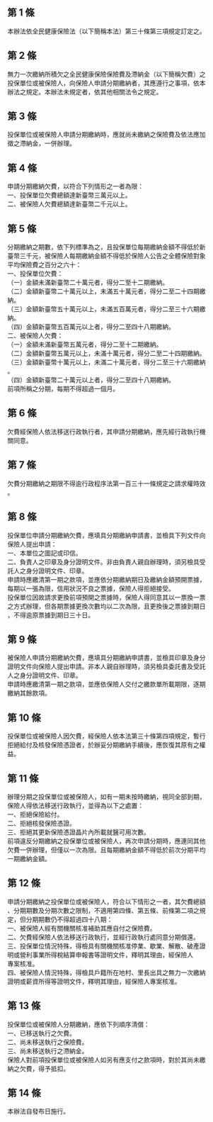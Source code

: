 第 1 條
-------
本辦法依全民健康保險法（以下簡稱本法）第三十條第三項規定訂定之。

第 2 條
-------
無力一次繳納所積欠之全民健康保險保險費及滯納金（以下簡稱欠費）之  
投保單位或被保險人，向保險人申請分期繳納者，其應遵行之事項，依本  
辦法之規定。本辦法未規定者，依其他相關法令之規定。

第 3 條
-------
投保單位或被保險人申請分期繳納時，應就尚未繳納之保險費及依法應加  
徵之滯納金，一併辦理。

第 4 條
-------
申請分期繳納欠費，以符合下列情形之一者為限：  
一、投保單位欠費總額達新臺幣三萬元以上。  
二、被保險人欠費總額達新臺幣二千元以上。

第 5 條
-------
分期繳納之期數，依下列標準為之，且投保單位每期繳納金額不得低於新  
臺幣三千元，被保險人每期繳納金額不得低於保險人公告之全體保險對象  
平均保險費之百分之六十：  
一、投保單位欠費：  
（一）金額未滿新臺幣二十萬元者，得分二至十二期繳納。  
（二）金額新臺幣二十萬元以上，未滿五十萬元者，得分二至二十四期繳  
      納。  
（三）金額新臺幣五十萬元以上，未滿五百萬元者，得分二至三十六期繳  
      納。  
（四）金額新臺幣五百萬元以上者，得分二至四十八期繳納。  
二、被保險人欠費：  
（一）金額未滿新臺幣五萬元者，得分二至十二期繳納。  
（二）金額新臺幣五萬元以上，未滿十萬元者，得分二至二十四期繳納。  
（三）金額新臺幣十萬元以上，未滿二十萬元者，得分二至三十六期繳納  
      。  
（四）金額新臺幣二十萬元以上者，得分二至四十八期繳納。  
前項所稱之分期，每期不得超過一個月。

第 6 條
-------
欠費經保險人依法移送行政執行者，其申請分期繳納，應先經行政執行機  
關同意。

第 7 條
-------
欠費分期繳納之期限不得逾行政程序法第一百三十一條規定之請求權時效  
。

第 8 條
-------
投保單位申請分期繳納欠費，應填具分期繳納申請書，並檢具下列文件向  
保險人提出申請：  
一、本單位之圖記或印信。  
二、負責人之印章及身分證明文件。非由負責人親自辦理時，須另檢具受  
    託人之身分證明文件、印章。  
申請時應繳清第一期之款項，並應依分期繳納期日及繳納金額預開票據，  
每期以一張為限，信用狀況不良之票據，保險人得拒絕接受。  
投保單位因故請求更換前項預開之票據時，保險人得同意其以一票換一票  
之方式辦理，但各期票據更換次數均以二次為限，且更換後之票據到期日  
，不得逾原票據到期日三十日。

第 9 條
-------
被保險人申請分期繳納欠費，應填具分期繳納申請書，並檢具印章及身分  
證明文件向保險人提出申請。非本人親自辦理時，須另檢具委託書及受託  
人之身分證明文件、印章。  
申請時應繳清第一期之款項，並應依保險人交付之繳款單所載期限，逐期  
繳納其餘款項。

第 10 條
--------
投保單位或被保險人因欠費，經保險人依本法第三十條第四項規定，暫行  
拒絕給付及核發保險憑證者，於辦妥分期繳納手續後，應恢復其原有之權  
益。

第 11 條
--------
辦理分期之投保單位或被保險人，如有一期未按時繳納，視同全部到期，  
保險人得依法移送行政執行，並得為以下之處置：  
一、拒絕保險給付。  
二、拒絕核發保險憑證。  
三、拒絕其更新保險憑證晶片內所載就醫可用次數。  
前項違反分期繳納之投保單位或被保險人，再次申請分期時，應連同其他  
欠費一併辦理，但僅以一次為限。且每期繳納金額不得低於前次分期平均  
一期繳納金額。

第 12 條
--------
申請分期繳納之投保單位或被保險人，符合以下情形之一者，其欠費總額  
、分期期數及分期次數之限制，不適用第四條、第五條、前條第二項之規  
定，但分期期數仍不得超過四十八期：  
一、被保險人經有關機關核准補助其應自付之保險費。  
二、欠費經保險人依法移送行政執行，並經行政執行處同意分期償還。  
三、投保單位情況特殊，得檢具有關機關核准停業、歇業、解散、破產證  
    明或營利事業所得稅結算申報書等證明文件，釋明其理由，經保險人  
    專案核准。  
四、被保險人情況特殊，得檢具戶籍所在地村、里長出具之無力一次繳納  
    證明或薪資所得等證明文件，釋明其理由，經保險人專案核准。

第 13 條
--------
投保單位或被保險人分期繳納，應依下列順序清償：  
一、已移送執行之欠費。  
二、尚未移送執行之保險費。  
三、尚未移送執行之滯納金。  
保險人對前項投保單位或被保險人如另有應支付之款項時，對於其尚未繳  
納之欠費，得予抵扣。

第 14 條
--------
本辦法自發布日施行。

